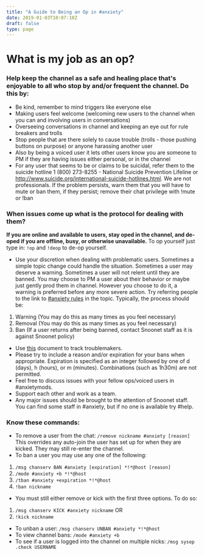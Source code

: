 ```yaml
---
title: "A Guide to Being an Op in #anxiety"
date: 2019-01-03T10:07:10Z
draft: false
type: page
---
```


**What is my job as an op?**
=======

### Help keep the channel as a safe and healing place that's enjoyable to all who stop by and/or frequent the channel. Do this by:

* Be kind, remember to mind triggers like everyone else
* Making users feel welcome (welcoming new users to the channel when you can and involving users in conversations)
* Overseeing conversations in channel and keeping an eye out for rule breakers and trolls
* Stop people that are there solely to cause trouble (trolls - those pushing buttons on purpose) or anyone harassing another user
* Also by being a voiced user it lets other users know you are someone to PM if they are having issues either personal, or in the channel
* For any user that seems to be or claims to be suicidal, refer them to the suicide hotline 1 (800) 273-8255 - National Suicide Prevention Lifeline or http://www.suicide.org/international-suicide-hotlines.html. We are not professionals. If the problem persists, warn them that you will have to mute or ban them, if they persist; remove their chat privilege with !mute or !ban

### When issues come up what is the protocol for dealing with them?

**If you are online and available to users, stay oped in the channel, and de-oped if you are offline, busy, or otherwise unavailable.** To op yourself just type in: `!op` and `!deop` to de-op yourself.

* Use your discretion when dealing with problematic users. Sometimes a simple topic change could handle the situation. Sometimes a user may deserve a warning. Sometimes a user will not relent until they are banned. You may choose to PM a user about their behavior or maybe just gently prod them in channel. However you choose to do it, a warning is preferred before any more severe action. Try referring people to the link to [#anxiety rules](/anxietyrules) in the topic. Typically, the process should be:
 1. Warning (You may do this as many times as you feel necessary)
 2. Removal (You may do this as many times as you feel necessary)
 3. Ban  (If a user returns after being banned, contact Snoonet staff as it is against Snoonet policy)
* Use [this](http://goo.gl/g31KqZ) document to track troublemakers.
* Please try to include a reason and/or expiration for your bans when appropriate. Expiration is specified as an integer followed by one of d (days), h (hours), or m (minutes). Combinations (such as 1h30m) are not permitted.
* Feel free to discuss issues with your fellow ops/voiced users in #anxietymods.
* Support each other and work as a team.
* Any major issues should be brought to the attention of Snoonet staff. You can find some staff in #anxiety, but if no one is available try #help.


### Know these commands:

* To remove a user from the chat: `/remove nickname #anxiety [reason]` This overrides any auto-join the user has set up for when they are kicked. They may still re-enter the channel.
* To ban a user you may use any one of the following:
 1. `/msg chanserv BAN #anxiety [expiration] *!*@host [reason]`
 2. `/mode #anxiety +b *!*@host`
 3. `/tban #anxiety +expiration *!*@host`
 4. `!ban nickname`

* You must still either remove or kick with the first three options. To do so:
 1. `/msg chanserv KICK #anxiety nickname` OR
 2. `!kick nickname`
* To unban a user: `/msg chanserv UNBAN #anxiety *!*@host`
* To view channel bans: `/mode #anxiety +b`
* To see if a user is logged into the channel on multiple nicks: `/msg sysop .check USERNAME`

